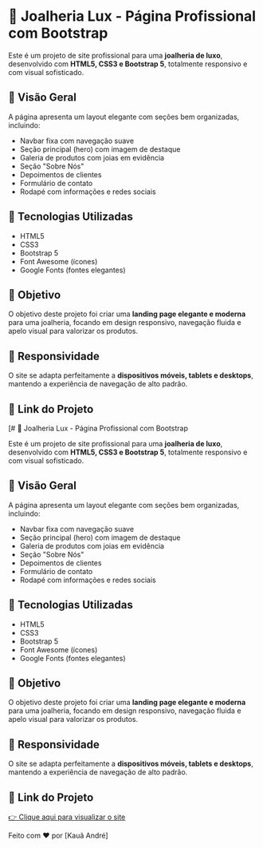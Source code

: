 # 💎 Joalheria Lux - Página Profissional com Bootstrap

Este é um projeto de site profissional para uma **joalheria de luxo**, desenvolvido com **HTML5, CSS3 e Bootstrap 5**, totalmente responsivo e com visual sofisticado.

## 📸 Visão Geral

A página apresenta um layout elegante com seções bem organizadas, incluindo:

- Navbar fixa com navegação suave
- Seção principal (hero) com imagem de destaque
- Galeria de produtos com joias em evidência
- Seção "Sobre Nós"
- Depoimentos de clientes
- Formulário de contato
- Rodapé com informações e redes sociais

## 🚀 Tecnologias Utilizadas

- HTML5
- CSS3
- Bootstrap 5
- Font Awesome (ícones)
- Google Fonts (fontes elegantes)

## 💼 Objetivo

O objetivo deste projeto foi criar uma **landing page elegante e moderna** para uma joalheria, focando em design responsivo, navegação fluida e apelo visual para valorizar os produtos.

## 📱 Responsividade

O site se adapta perfeitamente a **dispositivos móveis, tablets e desktops**, mantendo a experiência de navegação de alto padrão.

## 🔗 Link do Projeto

[# 💎 Joalheria Lux - Página Profissional com Bootstrap

Este é um projeto de site profissional para uma **joalheria de luxo**, desenvolvido com **HTML5, CSS3 e Bootstrap 5**, totalmente responsivo e com visual sofisticado.

## 📸 Visão Geral

A página apresenta um layout elegante com seções bem organizadas, incluindo:

- Navbar fixa com navegação suave
- Seção principal (hero) com imagem de destaque
- Galeria de produtos com joias em evidência
- Seção "Sobre Nós"
- Depoimentos de clientes
- Formulário de contato
- Rodapé com informações e redes sociais

## 🚀 Tecnologias Utilizadas

- HTML5
- CSS3
- Bootstrap 5
- Font Awesome (ícones)
- Google Fonts (fontes elegantes)

## 💼 Objetivo

O objetivo deste projeto foi criar uma **landing page elegante e moderna** para uma joalheria, focando em design responsivo, navegação fluida e apelo visual para valorizar os produtos.

## 📱 Responsividade

O site se adapta perfeitamente a **dispositivos móveis, tablets e desktops**, mantendo a experiência de navegação de alto padrão.

## 🔗 Link do Projeto

[👉 Clique aqui para visualizar o site](https://seuusuario.github.io/nome-do-repositorio)




Feito com ❤️ por [Kauã André]
